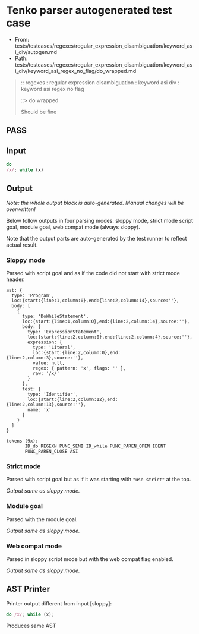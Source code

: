 # Tenko parser autogenerated test case

- From: tests/testcases/regexes/regular_expression_disambiguation/keyword_asi_div/autogen.md
- Path: tests/testcases/regexes/regular_expression_disambiguation/keyword_asi_div/keyword_asi_regex_no_flag/do_wrapped.md

> :: regexes : regular expression disambiguation : keyword asi div : keyword asi regex no flag
>
> ::> do wrapped
>
> Should be fine

## PASS

## Input

`````js
do
/x/; while (x)
`````

## Output

_Note: the whole output block is auto-generated. Manual changes will be overwritten!_

Below follow outputs in four parsing modes: sloppy mode, strict mode script goal, module goal, web compat mode (always sloppy).

Note that the output parts are auto-generated by the test runner to reflect actual result.

### Sloppy mode

Parsed with script goal and as if the code did not start with strict mode header.

`````
ast: {
  type: 'Program',
  loc:{start:{line:1,column:0},end:{line:2,column:14},source:''},
  body: [
    {
      type: 'DoWhileStatement',
      loc:{start:{line:1,column:0},end:{line:2,column:14},source:''},
      body: {
        type: 'ExpressionStatement',
        loc:{start:{line:2,column:0},end:{line:2,column:4},source:''},
        expression: {
          type: 'Literal',
          loc:{start:{line:2,column:0},end:{line:2,column:3},source:''},
          value: null,
          regex: { pattern: 'x', flags: '' },
          raw: '/x/'
        }
      },
      test: {
        type: 'Identifier',
        loc:{start:{line:2,column:12},end:{line:2,column:13},source:''},
        name: 'x'
      }
    }
  ]
}

tokens (9x):
       ID_do REGEXN PUNC_SEMI ID_while PUNC_PAREN_OPEN IDENT
       PUNC_PAREN_CLOSE ASI
`````

### Strict mode

Parsed with script goal but as if it was starting with `"use strict"` at the top.

_Output same as sloppy mode._

### Module goal

Parsed with the module goal.

_Output same as sloppy mode._

### Web compat mode

Parsed in sloppy script mode but with the web compat flag enabled.

_Output same as sloppy mode._

## AST Printer

Printer output different from input [sloppy]:

````js
do /x/; while (x);
````

Produces same AST
